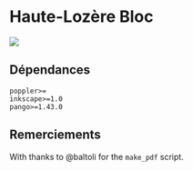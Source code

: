 # Haute-Lozère Bloc

![](pages/00_cover.svg)

## Dépendances
```
poppler>=
inkscape>=1.0
pango>=1.43.0
```

## Remerciements
With thanks to @baltoli for the `make_pdf` script.

